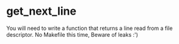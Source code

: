 # get_next_line
You will need to write a function that returns a line read from a file descriptor.
No Makefile this time, Beware of leaks :')
